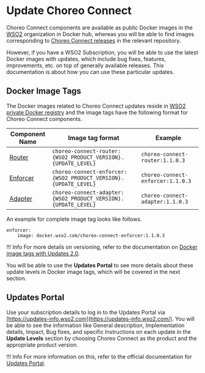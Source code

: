 # Update Choreo Connect

Choreo Connect components are available as public Docker images in the [WSO2](https://hub.docker.com/u/wso2) organization in Docker hub, whereas you will be able to find images corresponding to [Choreo Connect releases](https://github.com/wso2/product-microgateway/releases) in the relevant repository.

However, if you have a WSO2 Subscription, you will be able to use the latest Docker images with updates, which include bug fixes, features, improvements, etc. on top of generally available releases. This documentation is about how you can use these particular updates.

## Docker Image Tags

The Docker images related to Choreo Connect updates reside in [WSO2 private Docker registry](https://docker.wso2.com/) and the image tags have the following format for Choreo Connect components.

<table>
    <thead>
        <tr>
            <th>Component Name</th>
            <th>Image tag format</th>
            <th>Example</th>
        </tr>
    </thead>
    <tbody>
        <tr>
            <td>
                <a href="{{base_path}}/deploy-and-publish/deploy-on-gateway/choreo-connect/getting-started/choreo-connect-overview/#router">Router</a>
            </td>
            <td>
                <code>choreo-connect-router:{WSO2_PRODUCT_VERSION}.{UPDATE_LEVEL}</code>
            </td>
            <td>
                <code>choreo-connect-router:1.1.0.3</code>
            </td>
        </tr>
        <tr>
            <td>
                <a href="{{base_path}}/deploy-and-publish/deploy-on-gateway/choreo-connect/getting-started/choreo-connect-overview/#enforcer">Enforcer</a>
            </td>
            <td>
                <code>choreo-connect-enforcer:{WSO2_PRODUCT_VERSION}.{UPDATE_LEVEL}</code>
            </td>
            <td>
                <code>choreo-connect-enforcer:1.1.0.3</code>
            </td>
        </tr>
        <tr>
            <td>
                <a href="{{base_path}}/deploy-and-publish/deploy-on-gateway/choreo-connect/getting-started/choreo-connect-overview/#adapter">Adapter</a>
            </td>
            <td>
                <code>choreo-connect-adapter:{WSO2_PRODUCT_VERSION}.{UPDATE_LEVEL}</code>
            </td>
            <td>
                <code>choreo-connect-adapter:1.1.0.3</code>
            </td>
        </tr>  
    </tbody>
</table>

An example for complete image tag looks like follows.

```
enforcer:
    image: docker.wso2.com/choreo-connect-enforcer:1.1.0.3
```

!!! Info
    For more details on versioning, refer to the documentation on [Docker image tags with Updates 2.0](https://updates.docs.wso2.com/en/latest/updates/using-wso2-docker-images/).

You will be able to use the **Updates Portal** to see more details about these update levels in Docker image tags, which will be covered in the next section.

## Updates Portal

Use your subscription details to log in to the Updates Portal via [https://updates-info.wso2.com](https://updates-info.wso2.com/). You will be able to see the information like General description, Implementation details, Impact, Bug fixes, and specific Instructions on each update in the **Update Levels** section by choosing Choreo Connect as the product and the appropriate product version.

!!! Info
    For more information on this, refer to the official documentation for [Updates Portal](https://updates.docs.wso2.com/en/latest/updates/updates-portal/).
